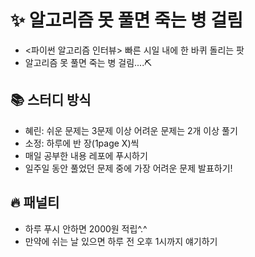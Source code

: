 # ✨ 알고리즘 못 풀면 죽는 병 걸림
- <파이썬 알고리즘 인터뷰> 빠른 시일 내에 한 바퀴 돌리는 팟
- 알고리즘 못 풀면 죽는 병 걸림....⛏
## 📚 스터디 방식
- 혜린: 쉬운 문제는 3문제 이상 어려운 문제는 2개 이상 풀기
- 소정: 하루에 반 장(1page X)씩
- 매일 공부한 내용 레포에 푸시하기
- 일주일 동안 풀었던 문제 중에 가장 어려운 문제 발표하기! 
## 🔥 패널티
- 하루 푸시 안하면 2000원 적립^.^
- 만약에 쉬는 날 있으면 하루 전 오후 1시까지 얘기하기
